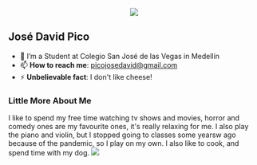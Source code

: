 <p align="center"><img src="https://i.imgur.com/A6bWGFl.gif"/></p>

## José David Pico
- 🔭 I’m a Student at Colegio San José de las Vegas in Medellín
- 📫 **How to reach me**: picojosedavid@gmail.com
- ⚡ **Unbelievable fact**: I don't like cheese!


### Little More About Me  

I like to spend my free time watching tv shows and movies, horror and comedy ones are my favourite ones, it's really relaxing for me. I also play the piano and violin, but I stopped going to classes some yearsw ago because of the pandemic, so I play on my own. I also like to cook, and spend time with my dog.
<img src="https://imgur.com/rilHVxA.png"/>
